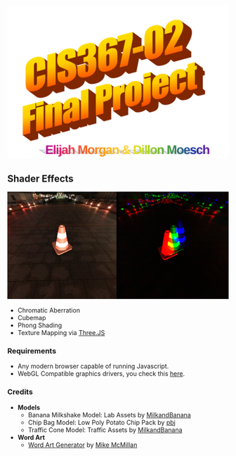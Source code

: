 ![CIS367-02 FINAL PROJECT by ELijah Morgan & Dillon Moesch](./img/wordart.png)

## Shader Effects
![demo](./img/demo.png)
* Chromatic Aberration
* Cubemap
* Phong Shading
* Texture Mapping via [Three.JS](https://threejs.org/)

### Requirements
* Any modern browser capable of running Javascript.
* WebGL Compatible graphics drivers, you check this [here](https://get.webgl.org/).

### Credits
- **Models**
  - Banana Milkshake Model: Lab Assets by [MilkandBanana](https://milkandbanana.itch.io/lab-assets)
  - Chip Bag Model: Low Poly Potato Chip Pack by [pbj](https://pbj-time-yesh.itch.io/potato-chip-model-pack)
  - Traffic Cone Model: Traffic Assets by [MilkandBanana](https://milkandbanana.itch.io/traffic-road-assets)
- **Word Art**
  - [Word Art Generator](https://www.makewordart.com/) by [Mike McMillan](https://www.mcchill.in/?utm_source=makewordart)